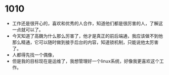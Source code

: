 # 1010
- 工作还是很开心的，喜欢和优秀的人合作，知道他们都是很厉害的人，了解这一点就可以了。
- 今天知道了高魏为什么那么厉害了，他才是真正的前后端通，我应该做不到他那么精通，它可以随时做到接手后台的内容，知道锁机制，只能说他太厉害了。
- 人都得先找一个偶像，
- 但是我的目标现在是运维了，我想管理好一个linux系统，好像我更喜欢这个工作。
